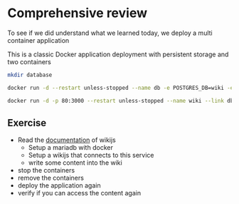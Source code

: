 # Comprehensive review
To see if we did understand what we learned today, we deploy a multi container application

This is a classic Docker application deployment with persistent storage and two containers
```bash
mkdir database

docker run -d --restart unless-stopped --name db -e POSTGRES_DB=wiki -e POSTGRES_PASSWORD=wikijsrocks -e POSTGRES_USER=wikijs -v $PWD/database:/var/lib/postgresql/data postgres:11-alpine

docker run -d -p 80:3000 --restart unless-stopped --name wiki --link db:db -e DB_TYPE=postgres -e DB_HOST=db -e DB_PORT=5432 -e DB_USER=wikijs -e DB_PASS=wikijsrocks -e DB_NAME=wiki requarks/wiki:
```
 
## Exercise
*  Read the [documentation](https://docs.requarks.io/install/docker) of wikijs
	* Setup a mariadb with docker
	* Setup a wikijs that connects to this service
	* write some content into the wiki
* stop the containers
* remove the containers
* deploy the application again
* verify if you can access the content again


<!--stackedit_data:
eyJoaXN0b3J5IjpbMTYwODI0MjkyNCwtMTA2NzQ1MTUzM119
-->